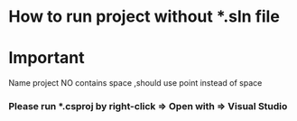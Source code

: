# How to run project without *.sln file
# Important
Name project NO contains space ,should use point instead of space
### Please run *.csproj by right-click => Open with => Visual Studio